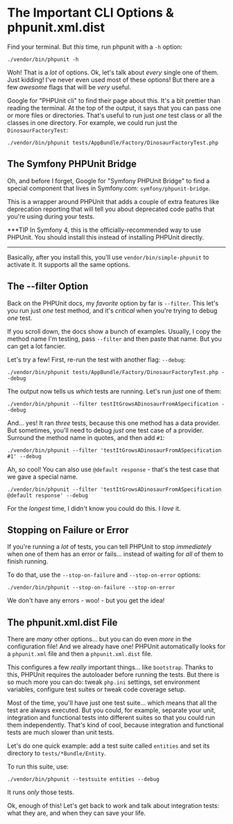 # The Important CLI Options & phpunit.xml.dist

Find your terminal. But *this* time, run phpunit with a `-h` option:

```terminal
./vendor/bin/phpunit -h
```

Woh! That is a *lot* of options. Ok, let's talk about *every* single one of them.
Just kidding! I've never even used most of these options! But there are a few *awesome*
flags that will be *very* useful.

Google for "PHPUnit cli" to find their page about this. It's a bit prettier than
reading the terminal. At the top of the output, it says that you can pass one or
more files or directories. That's useful to run just *one* test class or all the
classes in one directory. For example, we could run just the `DinosaurFactoryTest`:

```terminal-silent
./vendor/bin/phpunit tests/AppBundle/Factory/DinosaurFactoryTest.php
```

## The Symfony PHPUnit Bridge

Oh, and before I forget, Google for "Symfony PHPUnit Bridge" to find a special
component that lives in Symfony.com: `symfony/phpunit-bridge`. 

This is a wrapper around PHPUnit that adds a couple of extra features like deprecation
reporting that will tell you about deprecated code paths that you're using during
your tests.

***TIP
In Symfony 4, this is the officially-recommended way to use PHPUnit. You should
install this instead of installing PHPUnit directly.
***

Basically, after you install this, you'll use `vendor/bin/simple-phpunit` to activate
it. It supports all the same options.

## The --filter Option

Back on the PHPUnit docs, my *favorite* option by far is `--filter`. This let's
you run just *one* test method, and it's *critical* when you're trying to debug
*one* test.

If you scroll down, the docs show a bunch of examples. Usually, I copy the method
name I'm testing, pass `--filter` and then paste that name. But you can get a lot
fancier.

Let's try a few! First, re-run the test with another flag: `--debug`:

```terminal-silent
./vendor/bin/phpunit tests/AppBundle/Factory/DinosaurFactoryTest.php --debug
```

The output now tells us *which* tests are running. Let's run *just* one of them:

```terminal
./vendor/bin/phpunit --filter testItGrowsADinosaurFromASpecification --debug
```

And... yes! It ran *three* tests, because this one method has a data provider. But
sometimes, you'll need to debug *just* one test case of a provider. Surround the
method name in quotes, and then add `#1`:

```terminal-silent
./vendor/bin/phpunit --filter 'testItGrowsADinosaurFromASpecification #1' --debug
```

Ah, *so* cool! You can also use `@default response` - that's the test case that we
gave a special name.

```terminal-silent
./vendor/bin/phpunit --filter 'testItGrowsADinosaurFromASpecification @default response' --debug
```

For the *longest* time, I didn't know you could do this. I *love* it.

## Stopping on Failure or Error

If you're running a *lot* of tests, you can tell PHPUnit to stop *immediately*
when one of them has an error or fails... instead of waiting for *all* of them
to finish running.

To do that, use the `--stop-on-failure` and `--stop-on-error` options:

```terminal-silent
./vendor/bin/phpunit --stop-on-failure --stop-on-error
```

We don't have any errors - woo! - but you get the idea!

## The phpunit.xml.dist File

There are *many* other options... but you can do even *more* in the configuration
file! And we already have one! PHPUnit automatically looks for a `phpunit.xml`
file and then a `phpunit.xml.dist` file.

This configures a few *really* important things... like `bootstrap`. Thanks to this,
PHPUnit requires the autoloader before running the tests. But there is so much
more you can do: tweak `php.ini` settings, set environment variables, configure
test suites or tweak code coverage setup.

Most of the time, you'll have just one test suite... which means that all the test
are always executed. But you could, for example, separate your unit, integration
and functional tests into different suites so that you could run them independently.
That's kind of cool, because integration and functional tests are much slower than
unit tests.

Let's do one quick example: add a test suite called `entities` and set its directory
to `tests/*Bundle/Entity`.

To run this suite, use:

```terminal
./vendor/bin/phpunit --testsuite entities --debug
```

It runs *only* those tests.

Ok, enough of this! Let's get back to work and talk about integration tests: what
they are, and when they can save your life.
